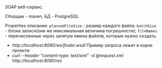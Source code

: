SOAP веб-сервис.

Cборщик - maven, БД - PostgreSQL

 Properties описание:
`plannedFileSize` - размер каждого файла;
`batchSize` - блоки записи(они же максимальная величина погрешности);
`fileNames` - перечисленные через запятую имена файлов, которые нужно создать.


* _http://localhost:8080/ws/finder.wsdl_
Пример запроса лежит в корне проекта:
* _curl --header "content-type: text/xml" -d @request.xml http://localhost:8080/ws_